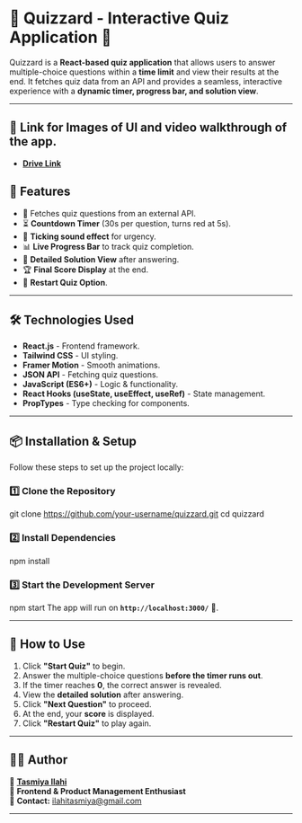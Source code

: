 # 🧠 Quizzard - Interactive Quiz Application 🎯  

Quizzard is a **React-based quiz application** that allows users to answer multiple-choice questions within a **time limit** and view their results at the end. It fetches quiz data from an API and provides a seamless, interactive experience with a **dynamic timer, progress bar, and solution view**.

---

## **🚀 Link for Images of UI and video walkthrough of the app.**
- **[Drive Link](https://drive.google.com/drive/folders/1XrORGyQlcM886m99ZoHETJStmD5KQ6N9?usp=sharing)**

## **🚀 Features**
- 🎯 Fetches quiz questions from an external API.
- ⏳ **Countdown Timer** (30s per question, turns red at 5s).
- 🔔 **Ticking sound effect** for urgency.
- 📊 **Live Progress Bar** to track quiz completion.
- 📖 **Detailed Solution View** after answering.
- 🏆 **Final Score Display** at the end.
- 🔄 **Restart Quiz Option**.

---

## **🛠️ Technologies Used**
- **React.js** - Frontend framework.
- **Tailwind CSS** - UI styling.
- **Framer Motion** - Smooth animations.
- **JSON API** - Fetching quiz questions.
- **JavaScript (ES6+)** - Logic & functionality.
- **React Hooks (useState, useEffect, useRef)** - State management.
- **PropTypes** - Type checking for components.

---

## **📦 Installation & Setup**
Follow these steps to set up the project locally:

### **1️⃣ Clone the Repository**
git clone https://github.com/your-username/quizzard.git
cd quizzard

### **2️⃣ Install Dependencies**
npm install

### **3️⃣ Start the Development Server**
npm start
The app will run on **`http://localhost:3000/`** 🚀.

---

## **📌 How to Use**
1. Click **"Start Quiz"** to begin.
2. Answer the multiple-choice questions **before the timer runs out**.
3. If the timer reaches **0**, the correct answer is revealed.
4. View the **detailed solution** after answering.
5. Click **"Next Question"** to proceed.
6. At the end, your **score** is displayed.
7. Click **"Restart Quiz"** to play again.

---

## **👨‍💻 Author**
👤 **[Tasmiya Ilahi](https://github.com/Tasmii)**  
🚀 **Frontend & Product Management Enthusiast**  
📧 **Contact:** ilahitasmiya@gmail.com  

---
